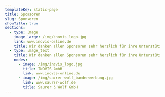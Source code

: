 ```yaml
---
templateKey: static-page
title: Sponsoren
slug: Sponsoren
showTitle: true
sections:
  - type: image
    image_large: /img/inovis_logo.jpg
    link: www.inovis-online.de
    title: Wir danken allen Sponsoren sehr herzlich für ihre Unterstützung !
  - type: image_text
    title: Wir danken allen Sponsoren sehr herzlich für ihre Unterstützung !
    nodes:
      - image: /img/inovis_logo.jpg
        title: INOVIS GmbH
        link: www.inovis-online.de
      - image: /img/saurer-wolf_bandenwerbung.jpg
        link: www.saurer-wolf.de
        title: Saurer & Wolf GmbH
---
```

